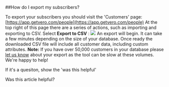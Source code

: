 
  
##How do I export my subscribers?
    
To export your subscribers you should visit the 'Customers' page: 
[https://app.getvero.com/people](https://app.getvero.com/people)
At the top right of this page there are a series of actions, such as importing and exporting to CSV.
Select 
**Export to CSV**
: 
![](https://s3.amazonaws.com/helpjuice_production/uploads/upload/image/742/2491/Screen_Shot_2013-10-31_at_4.33.01_PM.png)
An export will begin. It can take a few minutes depending on the size of your database. Once ready the downloaded CSV file will include all customer data, including custom attributes.
**Note:**
 If you have over 50,000 customers in your database please 
[let us know](http://mailto:support@getvero.com) about your export as the tool can be slow at these volumes. We're happy to help!
         
        
          
If it's a quesiton, show the 'was this helpful'
            
Was this article helpful? 
                
                
